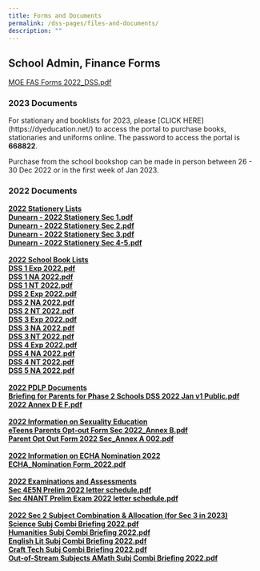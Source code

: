 ```yaml
---
title: Forms and Documents
permalink: /dss-pages/files-and-documents/
description: ""
---
```

<h2>School Admin, Finance Forms</h2></strong><a href="/files/MOE%20FAS%20Forms%202022_DSS.pdf">MOE FAS Forms 2022_DSS.pdf</a><br />
<h3>2023 Documents</h3>		
For stationary and booklists for 2023,  please [CLICK HERE](https://dyeducation.net/) to access the portal to purchase books, stationaries and uniforms online. The password to access the portal is <b>668822</b>. <p>
Purchase from the school bookshop can be made in person between 26 -  30 Dec 2022 or in the first week of Jan 2023.

<h3>2022 Documents</h3>	
<u><b>2022 Stationery Lists</b></u><br><strong><a href="/files/Dunearn%20-%202022%20Stationery%20Sec%201.pdf">Dunearn - 2022 Stationery Sec 1.pdf</a><br /><a href="/files/Dunearn%20-%202022%20Stationery%20Sec%202.pdf">Dunearn - 2022 Stationery Sec 2.pdf</a><strong><u><br /></u></strong><a href="/files/Dunearn%20-%202022%20Stationery%20Sec%203.pdf">Dunearn - 2022 Stationery Sec 3.pdf</a><strong><u><br /></u></strong><a href="/files/Dunearn%20-%202022%20Stationery%20Sec%204-5.pdf">Dunearn - 2022 Stationery Sec 4-5.pdf</a><br /><strong><u><br />2022 School Book Lists<br /></u></strong><a href="/files/DSS%201%20Exp%202022.pdf">DSS 1 Exp 2022.pdf</a><br /><a href="/files/DSS%201%20NA%202022.pdf">DSS 1 NA 2022.pdf</a><br /><a href="/files/DSS%201%20NT%202022.pdf">DSS 1 NT 2022.pdf</a><br /><a href="/files/DSS%202%20Exp%202022.pdf">DSS 2 Exp 2022.pdf</a><strong><u><br /></u></strong><a href="/files/DSS%202%20NA%202022.pdf">DSS 2 NA 2022.pdf</a><strong><u><br /></u></strong><a href="/files/DSS%202%20NT%202022.pdf">DSS 2 NT 2022.pdf</a><strong><u><br /></u></strong><a href="/files/DSS%203%20Exp%202022.pdf">DSS 3 Exp 2022.pdf</a><strong><u><br /></u></strong><a href="/files/DSS%203%20NA%202022.pdf">DSS 3 NA 2022.pdf</a><strong><u><br /></u></strong><a href="/files/DSS%203%20NT%202022.pdf">DSS 3 NT 2022.pdf</a><br /><a href="/files/DSS%204%20Exp%202022.pdf">DSS 4 Exp 2022.pdf</a><strong><u><br /></u></strong><a href="/files/DSS%204%20NA%202022.pdf">DSS 4 NA 2022.pdf</a><strong><u><br /></u></strong><a href="/files/DSS%204%20NT%202022.pdf">DSS 4 NT 2022.pdf</a><strong><u><br /></u></strong><a href="/files/DSS%205%20NA%202022.pdf">DSS 5 NA 2022.pdf</a><strong><u><br /><br />2022 PDLP Documents</u></strong><br /><a href="/files/Briefing%20for%20Parents%20for%20Phase%202%20Schools%20DSS%202022%20Jan%20v1%20Public.pdf">Briefing for Parents for Phase 2 Schools DSS 2022 Jan v1 Public.pdf</a><br /><a href="/files/2022%20Annex%20D%20E%20F.pdf">2022 Annex D E F.pdf</a><br /><br /><u><strong>2022 Information on Sexuality Education<br /></strong></u><a href="/files/eTeens%20Parents%20Opt-out%20Form%20Sec%202022_Annex%20B.pdf">eTeens Parents Opt-out Form Sec 2022_Annex B.pdf</a><br /><a href="/files/Parent%20Opt%20Out%20Form%202022%20Sec_Annex%20A%20002.pdf">Parent Opt Out Form 2022 Sec_Annex A 002.pdf</a><br /><br /><u><strong>2022 Information on ECHA Nomination 2022<br /></strong></u><a href="/files/ECHA_Nomination%20Form_2022.pdf">ECHA_Nomination Form_2022.pdf</a><br /><br /><u><strong>2022 Examinations and Assessments</strong></u><br /><a href="/files/Sec%204E5N%20Prelim%202022%20letter%20%20schedule.pdf">Sec 4E5N Prelim 2022 letter schedule.pdf</a><br /><a href="/files/Sec%204NANT%20Prelim%20Exam%202022%20letter%20%20schedule.pdf">Sec 4NANT Prelim Exam 2022 letter schedule.pdf</a><br /><br /><u><strong>2022 Sec 2 Subject Combination &amp; Allocation (for Sec 3 in 2023)<br /></strong></u><a href="/files/Science%20Subj%20Combi%20Briefing%202022.pdf">Science Subj Combi Briefing 2022.pdf</a><br /><a href="/files/Humanities%20Subj%20Combi%20Briefing%202022.pdf">Humanities Subj Combi Briefing 2022.pdf</a><br /><a href="/files/English%20Lit%20Subj%20Combi%20Briefing%202022.pdf">English Lit Subj Combi Briefing 2022.pdf</a><br /><a href="/files/Craft%20%20Tech%20Subj%20Combi%20Briefing%202022.pdf">Craft Tech Subj Combi Briefing 2022.pdf</a><br /><a href="/files/Out-of-Stream%20Subjects%20%20AMath%20Subj%20Combi%20Briefing%202022.pdf">Out-of-Stream Subjects AMath Subj Combi Briefing 2022.pdf</a></p>